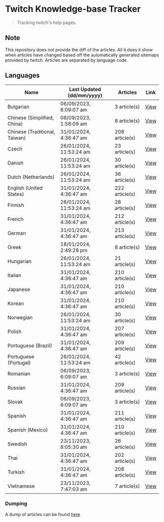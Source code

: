 # Twitch Knowledge-base Tracker
> Tracking twitch's help pages. 

## Note
This repository does not provide the diff of the articles. All it does it show when articles have changed based
off the automatically generated sitemaps provided by twitch. Articles are separated by language code.

## Languages

| Name                          | Last Updated (dd/mm/yyyy) | Articles       | Link                   |
|-------------------------------|---------------------------|----------------|------------------------|
| Bulgarian                     | 06/09/2023, 6:09:07 am    | 3 article(s)   | [View](docs/bg.md)     |
| Chinese (Simplified, China)   | 08/09/2023, 1:58:09 am    | 8 article(s)   | [View](docs/zh_CN.md)  |
| Chinese (Traditional, Taiwan) | 31/01/2024, 4:36:47 am    | 208 article(s) | [View](docs/zh_TW.md)  |
| Czech                         | 26/01/2024, 11:53:24 am   | 23 article(s)  | [View](docs/cs.md)     |
| Danish                        | 26/01/2024, 11:53:24 am   | 30 article(s)  | [View](docs/da.md)     |
| Dutch (Netherlands)           | 26/01/2024, 11:53:24 am   | 36 article(s)  | [View](docs/nl_NL.md)  |
| English (United States)       | 31/01/2024, 4:36:47 am    | 222 article(s) | [View](docs/en_US.md)  |
| Finnish                       | 26/01/2024, 11:53:24 am   | 28 article(s)  | [View](docs/fi.md)     |
| French                        | 31/01/2024, 4:36:47 am    | 212 article(s) | [View](docs/fr.md)     |
| German                        | 31/01/2024, 4:36:47 am    | 213 article(s) | [View](docs/de.md)     |
| Greek                         | 18/01/2024, 2:49:28 pm    | 8 article(s)   | [View](docs/el.md)     |
| Hungarian                     | 26/01/2024, 11:53:24 am   | 21 article(s)  | [View](docs/hu.md)     |
| Italian                       | 31/01/2024, 4:36:47 am    | 210 article(s) | [View](docs/it.md)     |
| Japanese                      | 31/01/2024, 4:36:47 am    | 210 article(s) | [View](docs/ja.md)     |
| Korean                        | 31/01/2024, 4:36:47 am    | 210 article(s) | [View](docs/ko.md)     |
| Norwegian                     | 26/01/2024, 11:53:24 am   | 30 article(s)  | [View](docs/no.md)     |
| Polish                        | 31/01/2024, 4:36:47 am    | 207 article(s) | [View](docs/pl.md)     |
| Portuguese (Brazil)           | 31/01/2024, 4:36:47 am    | 209 article(s) | [View](docs/pt_BR.md)  |
| Portuguese (Portugal)         | 26/01/2024, 11:53:24 am   | 42 article(s)  | [View](docs/pt_PT.md)  |
| Romanian                      | 06/09/2023, 6:09:07 am    | 3 article(s)   | [View](docs/ro.md)     |
| Russian                       | 31/01/2024, 4:36:47 am    | 209 article(s) | [View](docs/ru.md)     |
| Slovak                        | 06/09/2023, 6:09:07 am    | 3 article(s)   | [View](docs/sk.md)     |
| Spanish                       | 31/01/2024, 4:36:47 am    | 211 article(s) | [View](docs/es.md)     |
| Spanish (Mexico)              | 31/01/2024, 4:36:47 am    | 210 article(s) | [View](docs/es_MX.md)  |
| Swedish                       | 23/11/2023, 8:05:30 am    | 26 article(s)  | [View](docs/sv.md)     |
| Thai                          | 31/01/2024, 4:36:47 am    | 202 article(s) | [View](docs/th.md)     |
| Turkish                       | 31/01/2024, 4:36:47 am    | 208 article(s) | [View](docs/tr.md)     |
| Vietnamese                    | 23/11/2023, 7:47:03 am    | 7 article(s)   | [View](docs/vi.md)     |

### Dumping
A dump of articles can be found [here](docs/RAW.md)